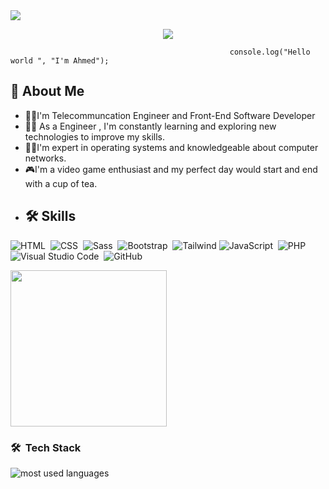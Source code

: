 <a align="left" href="https://komarev.com/ghpvc/?username=Ahmed-Abbdalla&style=for-the-badge">
    <img src="https://komarev.com/ghpvc/?username=Ahmed-Abbdallagham&style=for-the-badge">
</a>

<!-- Typing SVG by DenverCoder1 - https://github.com/DenverCoder1/readme-typing-svg -->
<p align="center">
  <a href="https://github.com/DenverCoder1/readme-typing-svg"><img src="https://readme-typing-svg.herokuapp.com/?lines=Full-stack%20web%20developer;Always%20learning%20new%20things&font=Fira%20Code&center=true&width=440&height=45&color=f75c7e&vCenter=true&size=22"></a>
</p> 

                                                     console.log("Hello world ", "I'm Ahmed");

## 🚀 About Me
- 👨‍💻I'm Telecommuncation Engineer and Front-End Software Developer 
- 👨‍💻 As a Engineer , I'm constantly learning and exploring new technologies to improve my skills.
- 👨‍💻I'm expert in operating systems and knowledgeable about computer networks.
- 🎮I'm a video game enthusiast and my perfect day would start and end with a cup of tea.
- ## 🛠 Skills
![HTML](https://img.shields.io/badge/-HTML-05122A?style=flat&logo=HTML5)&nbsp;
![CSS](https://img.shields.io/badge/-CSS-05122A?style=flat&logo=CSS3&logoColor=1572B6)&nbsp;
![Sass](https://img.shields.io/badge/-Sass-05122A?style=flat&logo=sass)&nbsp;
![Bootstrap](https://img.shields.io/badge/-Bootstrap-563D7C?style=flat&logo=Bootstrap&logoColor=white)&nbsp;
![Tailwind](https://img.shields.io/badge/-Tailwind-38B2AC?style=flat&logo=tailwindcss&logoColor=white)
![JavaScript](https://img.shields.io/badge/-JavaScript-05122A?style=flat&logo=javascript)&nbsp;
![PHP](https://img.shields.io/badge/-PHP-777BB4?style=flat&logo=php&logoColor=white)
![Visual Studio Code](https://img.shields.io/badge/-Visual%20Studio%20Code-05122A?style=flat&logo=visual-studio-code&logoColor=007ACC)&nbsp;
![GitHub](https://img.shields.io/badge/-GitHub-05122A?style=flat&logo=github)&nbsp;

<img width="250" align="center" src="https://c.tenor.com/_DOBjnGspYAAAAAM/code-coding.gif">



### 🛠 &nbsp;Tech Stack

<img align="left" src="https://github-readme-stats.vercel.app/api/top-langs?username=Ahmed-Abbdalla&show_icons=true&locale=en&layout=compact&theme=radical" alt="most used languages" />
<br>

